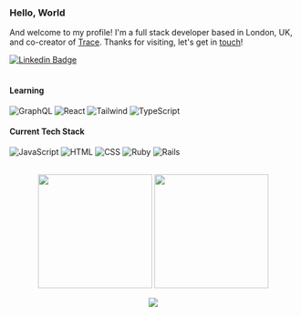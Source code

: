 ### Hello, World

And welcome to my profile! I'm a full stack developer based in London, UK, and co-creator of [Trace](http://www.playtracewith.me/). Thanks for visiting, let's get in [touch](https://www.linkedin.com/in/adrianhards/)!

[![Linkedin Badge](https://img.shields.io/badge/-adrianHards-3A76F0?style=flat&logo=Linkedin&logoColor=white&link=https://www.linkedin.com/in/jlim/)](https://www.linkedin.com/in/adrianhards/)
<br>
<br>

#### Learning
![GraphQL](https://img.shields.io/badge/-GraphQL-grey?style=for-the-badge&logo=graphql&logoColor=white&labelColor=3A76F0)
![React](https://img.shields.io/badge/-React-grey?style=for-the-badge&logo=react&logoColor=white&labelColor=3A76F0)
![Tailwind](https://img.shields.io/badge/-Tailwind-grey?style=for-the-badge&logo=tailwindcss&logoColor=white&labelColor=3A76F0)
![TypeScript](https://img.shields.io/badge/-TypeScript-grey?style=for-the-badge&logo=typescript&logoColor=white&labelColor=3A76F0)
<!-- ![Redux](https://img.shields.io/badge/-Redux-grey?style=for-the-badge&logo=redux&logoColor=white&labelColor=3A76F0) -->


#### Current Tech Stack
![JavaScript](https://img.shields.io/badge/-JavaScript-grey?style=for-the-badge&logo=javascript&logoColor=white&labelColor=3A76F0)
![HTML](https://img.shields.io/badge/-HTML-grey?style=for-the-badge&logo=html5&logoColor=white&labelColor=3A76F0)
![CSS](https://img.shields.io/badge/-CSS-grey?style=for-the-badge&logo=css3&logoColor=white&labelColor=3A76F0)
![Ruby](https://img.shields.io/badge/-Ruby-grey?style=for-the-badge&logo=ruby&logoColor=white&labelColor=3A76F0)
![Rails](https://img.shields.io/badge/-Rails-grey?style=for-the-badge&logo=ruby-on-rails&logoColor=white&labelColor=3A76F0)
<!-- ![Heroku](https://img.shields.io/badge/-Heroku-grey?style=for-the-badge&logo=heroku&logoColor=white&labelColor=3A76F0) -->
<!-- ![R](https://img.shields.io/badge/-R-grey?style=for-the-badge&logo=r&logoColor=white&labelColor=3A76F0) -->
<!-- ![git](https://img.shields.io/badge/-git-grey?style=for-the-badge&logo=git&logoColor=white&labelColor=3A76F0) -->
<br>

<!-- link to icons: https://github.com/Ileriayo/markdown-badges -->

<div align="center">
<img src="https://github-readme-stats.vercel.app/api/top-langs/?username=adrianhards&theme=radical&title_color=3A76F0&text_color=fff" height="200">
  <img src="https://github-readme-stats.vercel.app/api?username=adrianhards&show_icons=true&theme=radical&title_color=3A76F0&text_color=fff&icon_color=3A76F0" height="200">
</div>

<p align="center">
  <img src="https://visitor-badge.laobi.icu/badge?page_id=adrianhards" id="counter">
</p>


